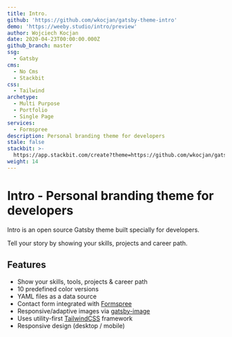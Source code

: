 ```yaml
---
title: Intro.
github: 'https://github.com/wkocjan/gatsby-theme-intro'
demo: 'https://weeby.studio/intro/preview'
author: Wojciech Kocjan
date: 2020-04-23T00:00:00.000Z
github_branch: master
ssg:
  - Gatsby
cms:
  - No Cms
  - Stackbit
css:
  - Tailwind
archetype:
  - Multi Purpose
  - Portfolio
  - Single Page
services:
  - Formspree
description: Personal branding theme for developers
stale: false
stackbit: >-
  https://app.stackbit.com/create?theme=https://github.com/wkocjan/gatsby-theme-intro&ssg=gatsby
weight: 14
---
```


# Intro - Personal branding theme for developers

Intro is an open source Gatsby theme built specially for developers.

Tell your story by showing your skills, projects and career path.

## Features

- Show your skills, tools, projects & career path
- 10 predefined color versions
- YAML files as a data source
- Contact form integrated with [Formspree](https://formspree.io/)
- Responsive/adaptive images via [gatsby-image](https://www.gatsbyjs.org/packages/gatsby-image/)
- Uses utility-first [TailwindCSS](https://tailwindcss.com/) framework
- Responsive design (desktop / mobile)
